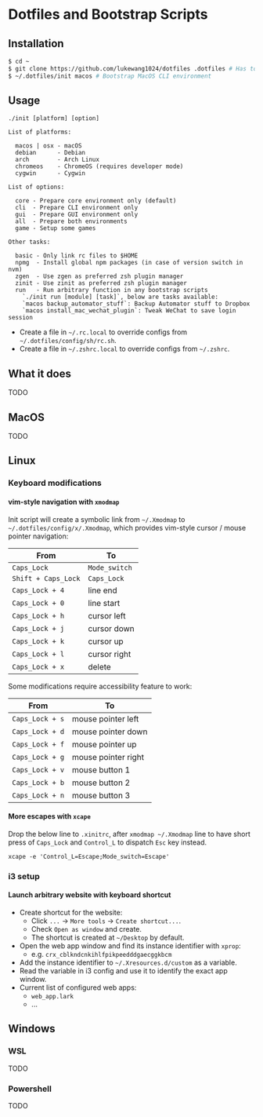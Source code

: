 # Dotfiles and Bootstrap Scripts

## Installation

```bash
$ cd ~
$ git clone https://github.com/lukewang1024/dotfiles .dotfiles # Has to be `.dotfiles`
$ ~/.dotfiles/init macos # Bootstrap MacOS CLI environment
```

## Usage

```
./init [platform] [option]

List of platforms:

  macos | osx - macOS
  debian      - Debian
  arch        - Arch Linux
  chromeos    - ChromeOS (requires developer mode)
  cygwin      - Cygwin

List of options:

  core - Prepare core environment only (default)
  cli  - Prepare CLI environment only
  gui  - Prepare GUI environment only
  all  - Prepare both environments
  game - Setup some games

Other tasks:

  basic - Only link rc files to $HOME
  npmg  - Install global npm packages (in case of version switch in nvm)
  zgen  - Use zgen as preferred zsh plugin manager
  zinit - Use zinit as preferred zsh plugin manager
  run   - Run arbitrary function in any bootstrap scripts
    `./init run [module] [task]`, below are tasks available:
    `macos backup_automator_stuff`: Backup Automator stuff to Dropbox
    `macos install_mac_wechat_plugin`: Tweak WeChat to save login session

```

- Create a file in `~/.rc.local` to override configs from `~/.dotfiles/config/sh/rc.sh`.
- Create a file in `~/.zshrc.local` to override configs from `~/.zshrc`.

## What it does

TODO

## MacOS

TODO

## Linux

### Keyboard modifications

#### vim-style navigation with `xmodmap`

Init script will create a symbolic link from `~/.Xmodmap` to `~/.dotfiles/config/x/.Xmodmap`, which provides vim-style cursor / mouse pointer navigation:

From | To
--- | ---
`Caps_Lock` | `Mode_switch`
`Shift + Caps_Lock` | `Caps_Lock`
`Caps_Lock + 4` | line end
`Caps_Lock + 0` | line start
`Caps_Lock + h` | cursor left
`Caps_Lock + j` | cursor down
`Caps_Lock + k` | cursor up
`Caps_Lock + l` | cursor right
`Caps_Lock + x` | delete

Some modifications require accessibility feature to work:

From | To
--- | ---
`Caps_Lock + s` | mouse pointer left
`Caps_Lock + d` | mouse pointer down
`Caps_Lock + f` | mouse pointer up
`Caps_Lock + g` | mouse pointer right
`Caps_Lock + v` | mouse button 1
`Caps_Lock + b` | mouse button 2
`Caps_Lock + n` | mouse button 3

#### More escapes with `xcape`

Drop the below line to `.xinitrc`, after `xmodmap ~/.Xmodmap` line to have short press of `Caps_Lock` and `Control_L` to dispatch `Esc` key instead.

```
xcape -e 'Control_L=Escape;Mode_switch=Escape'
```

### i3 setup

#### Launch arbitrary website with keyboard shortcut

- Create shortcut for the website:
  - Click `...` -> `More tools` -> `Create shortcut...`.
  - Check `Open as window` and create.
  - The shortcut is created at `~/Desktop` by default.
- Open the web app window and find its instance identifier with `xprop`:
  - e.g. `crx_cblkndcnkihlfpikpeedddgaecggkbcm`
- Add the instance identifier to `~/.Xresources.d/custom` as a variable.
- Read the variable in i3 config and use it to identify the exact app window.
- Current list of configured web apps:
  - `web_app.lark`
  - ...

## Windows

### WSL

TODO

### Powershell

TODO
